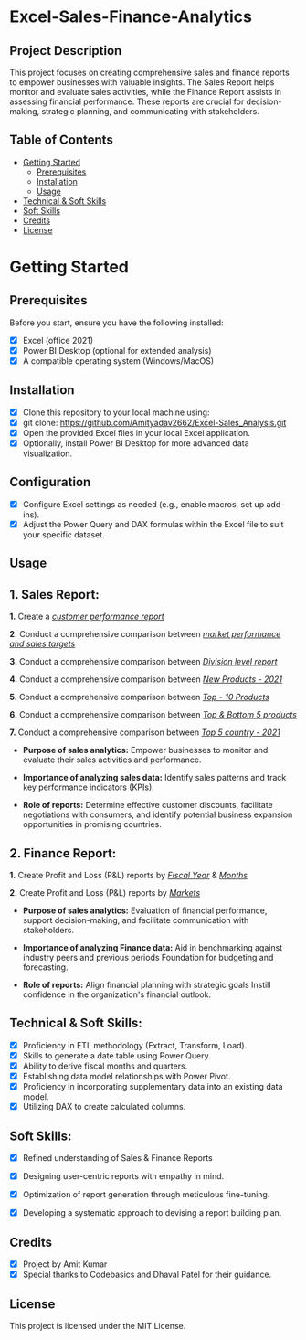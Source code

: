 # Excel-Sales-Finance-Analytics
## Project Description
This project focuses on creating comprehensive sales and finance reports to empower businesses with valuable insights. The Sales Report helps monitor and evaluate sales activities, while the Finance Report assists in assessing financial performance. These reports are crucial for decision-making, strategic planning, and communicating with stakeholders.

## Table of Contents
- [Getting Started](#getting-started)
  - [Prerequisites](#prerequisites)
  - [Installation](#installation)
  - [Usage](#usage)
- [Technical & Soft Skills](#technical--soft-skills)
- [Soft Skills](#soft-skills)
- [Credits](#credits)
- [License](#license)


# Getting Started

## Prerequisites
Before you start, ensure you have the following installed:
- [x] Excel (office 2021)
- [x] Power BI Desktop (optional for extended analysis)
- [x] A compatible operating system (Windows/MacOS)

## Installation
- [x] Clone this repository to your local machine using:
- [x] git clone: https://github.com/Amityadav2662/Excel-Sales_Analysis.git
- [x] Open the provided Excel files in your local Excel application.
- [x] Optionally, install Power BI Desktop for more advanced data visualization.

## Configuration
- [x] Configure Excel settings as needed (e.g., enable macros, set up add-ins).
- [x] Adjust the Power Query and DAX formulas within the Excel file to suit your specific dataset.

## Usage
## 1. Sales Report:
**1.** Create a _[customer performance report](https://Amityadav2662/Excel-Sales_Analysis/blob/main/Customer%20Performance%20Report.pdf)_ 
   
  **2.** Conduct a comprehensive comparison between _[market performance and sales targets](https://github.com/Amityadav2662/Excel-Sales_Analysis/blob/main/Customer%20Performance%20Report.pdf)_
    
  **3.** Conduct a comprehensive comparison between _[Division level report](https://github.com/Amityadav2662/Excel-Sales-Finance-Analytics/blob/main/Division%20level%20report.pdf)_
  
  **4.** Conduct a comprehensive comparison between _[New Products - 2021](https://github.com/Amityadav2662/Excel-Sales-Finance-Analytics/blob/main/New%20Product%20-%202021.pdf)_
  
  **5.** Conduct a comprehensive comparison between _[Top - 10 Products](https://github.com/Amityadav2662/Excel-Sales-Finance-Analytics/blob/main/Top%20-%2010%20Products.pdf)_
  
  **6.** Conduct a comprehensive comparison between _[Top & Bottom 5 products](https://github.com/Amityadav2662/Excel-Sales-Finance-Analytics/blob/main/Top%20%26%20Bottom%205%20Products.pdf)_
  
  **7.** Conduct a comprehensive comparison between _[Top 5 country - 2021](https://github.com/Amityadav2662/Excel-Sales-Finance-Analytics/blob/main/Top%205%20country%20-%202021.pdf)_

    
- **Purpose of sales analytics:** Empower businesses to monitor and evaluate their sales activities and performance.
  
- **Importance of analyzing sales data:** Identify sales patterns and track key performance indicators (KPIs).
  
- **Role of reports:** Determine effective customer discounts, facilitate negotiations with consumers, and identify potential business expansion opportunities in promising countries.



## 2. Finance Report:
 **1.** Create Profit and Loss (P&L) reports by _[Fiscal Year](https://github.com/Amityadav2662/Excel-Sales_Analysis/blob/main/P%26L%20Statement%20by%20Fiscal%20Year.pdf)_ & _[Months](https://github.com/Amityadav2662/Excel-Sales_Analysis/blob/main/P%26L%20Statement%20by%20Months.pdf)_ 

   **2.** Create Profit and Loss (P&L) reports by _[Markets](https://github.com/Amityadav2662/Excel-Sales_Analysis/blob/main/P%26L%20Statement%20by%20Markets.pdf)_

- **Purpose of sales analytics:** Evaluation of financial performance, support decision-making, and facilitate communication with stakeholders.

- **Importance of analyzing Finance data:** Aid in benchmarking against industry peers and previous periods Foundation for budgeting and forecasting.

- **Role of reports:** Align financial planning with strategic goals Instill confidence in the organization's financial outlook.


## Technical & Soft Skills:
- [x]	Proficiency in ETL methodology (Extract, Transform, Load).
- [x]	Skills to generate a date table using Power Query.
- [x]	Ability to derive fiscal months and quarters.
- [x]	Establishing data model relationships with Power Pivot.
- [x]	Proficiency in incorporating supplementary data into an existing data model.
- [x]	Utilizing DAX to create calculated columns.

## Soft Skills:
- [x]	Refined understanding of Sales & Finance Reports
- [x]	Designing user-centric reports with empathy in mind.
- [x]	Optimization of report generation through meticulous fine-tuning.
- [x]	Developing a systematic approach to devising a report building plan.

      
## Credits
- [x] Project by Amit Kumar
- [x] Special thanks to Codebasics and Dhaval Patel for their guidance.

## License
This project is licensed under the MIT License.













